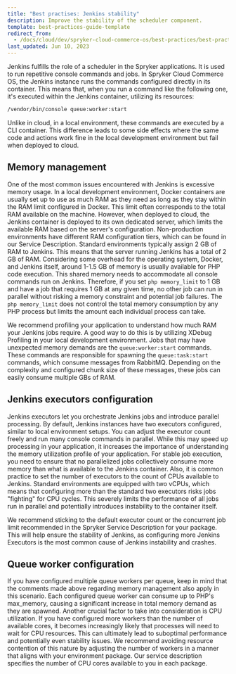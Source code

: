 ```yaml
---
title: "Best practises: Jenkins stability"
description: Improve the stability of the scheduler component.
template: best-practices-guide-template
redirect_from:
  - /docs/cloud/dev/spryker-cloud-commerce-os/best-practices/best-practises-jenkins-stability.html
last_updated: Jun 10, 2023
---
```


Jenkins fulfills the role of a scheduler in the Spryker applications. It is used to run repetitive console commands and jobs. In Spryker Cloud Commerce OS, the Jenkins instance runs the commands configured directly in its container. This means that, when you run a command like the following one, it's executed within the Jenkins container, utilizing its resources:

```bash
/vendor/bin/console queue:worker:start
```

Unlike in cloud, in a local environment, these commands are executed by a CLI container. This difference leads to some side effects where the same code and actions work fine in the local development environment but fail when deployed to cloud.

## Memory management

One of the most common issues encountered with Jenkins is excessive memory usage. In a local development environment, Docker containers are usually set up to use as much RAM as they need as long as they stay within the RAM limit configured in Docker. This limit often corresponds to the total RAM available on the machine. However, when deployed to cloud, the Jenkins container is deployed to its own dedicated server, which limits the available RAM based on the server's configuration. Non-production environments have different RAM configuration tiers, which can be found in our Service Description. Standard environments typically assign 2 GB of RAM to Jenkins. This means that the server running Jenkins has a total of 2 GB of RAM. Considering some overhead for the operating system, Docker, and Jenkins itself, around 1-1.5 GB of memory is usually available for PHP code execution. This shared memory needs to accommodate all console commands run on Jenkins. Therefore, if you set `php memory_limit` to 1 GB and have a job that requires 1 GB at any given time, no other job can run in parallel without risking a memory constraint and potential job failures. The `php memory_limit` does not control the total memory consumption by any PHP process but limits the amount each individual process can take.

We recommend profiling your application to understand how much RAM your Jenkins jobs require. A good way to do this is by utilizing XDebug Profiling in your local development environment. Jobs that may have unexpected memory demands are the `queue:worker:start` commands. These commands are responsible for spawning the `queue:task:start` commands, which consume messages from RabbitMQ. Depending on the complexity and configured chunk size of these messages, these jobs can easily consume multiple GBs of RAM.

## Jenkins executors configuration

Jenkins executors let you orchestrate Jenkins jobs and introduce parallel processing. By default, Jenkins instances have two executors configured, similar to local environment setups. You can adjust the executor count freely and run many console commands in parallel. While this may speed up processing in your application, it increases the importance of understanding the memory utilization profile of your application. For stable job execution, you need to ensure that no parallelized jobs collectively consume more memory than what is available to the Jenkins container. Also, it is common practice to set the number of executors to the count of CPUs available to Jenkins. Standard environments are equipped with two vCPUs, which means that configuring more than the standard two executors risks jobs "fighting" for CPU cycles. This severely limits the performance of all jobs run in parallel and potentially introduces instability to the container itself.

We recommend sticking to the default executor count or the concurrent job limit recommended in the Spryker Service Description for your package. This will help ensure the stability of Jenkins, as configuring more Jenkins Executors is the most common cause of Jenkins instability and crashes.

## Queue worker configuration

If you have configured multiple queue workers per queue, keep in mind that the comments made above regarding memory management also apply in this scenario. Each configured queue worker can consume up to PHP's max_memory, causing a significant increase in total memory demand as they are spawned. Another crucial factor to take into consideration is CPU utilization. If you have configured more workers than the number of available cores, it becomes increasingly likely that processes will need to wait for CPU resources. This can ultimately lead to suboptimal performance and potentially even stability issues. We recommend avoiding resource contention of this nature by adjusting the number of workers in a manner that aligns with your environment package. Our service description specifies the number of CPU cores available to you in each package.
